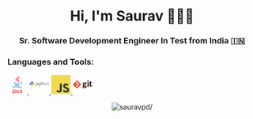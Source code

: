 <h1 align="center">Hi, I'm Saurav 👨🏽‍💻</h1>

<h3 align="center">Sr. Software Development Engineer In Test from India 🇮🇳</h3>


<h3 align="left">Languages and Tools:</h3>
<p align="left">
   <a href="#" target="_blank"> <img src="https://raw.githubusercontent.com/devicons/devicon/master/icons/java/java-original-wordmark.svg" alt="Java" width="40" height="40"/> </a>
    <a href="#" target="_blank"> <img src="https://raw.githubusercontent.com/devicons/devicon/master/icons/python/python-original-wordmark.svg" alt="Python" width="40" height="40"/> </a>
	 <a href="#" target="_blank"> <img src="https://raw.githubusercontent.com/devicons/devicon/master/icons/javascript/javascript-original.svg" alt="JavaScript" width="40" height="40"/> </a>
	 <a href="#" target="_blank"> <img src="https://raw.githubusercontent.com/devicons/devicon/master/icons/git/git-original-wordmark.svg" alt="git" width="40" height="40"/> </a>
</p>
<p align="center"> <img src=https://github-readme-stats.vercel.app/api?username=sauravpd&show_icons=true alt=sauravpd/> </p>
